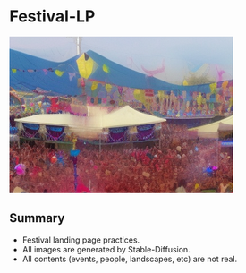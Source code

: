 Festival-LP
===

![image](img/title.png)

## Summary
* Festival landing page practices.
* All images are generated by Stable-Diffusion.
* All contents (events, people, landscapes, etc) are not real.